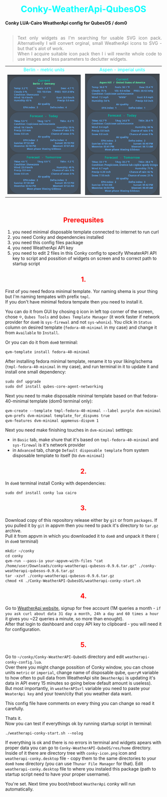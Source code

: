 <p>
    <div align="center">
        <span style="color:aqua;"><h1>Conky-WeatherApi-QubesOS</h1></span>
    </div>
</p>

<p>
    <div align="justify">
        <span style="font-weight:bold;">Conky LUA-Cairo WeatherApi config for QubesOS / dom0</span>
    </div>
    <div align="justify">
        <span style="color:white;">v0.6.9:</san>
        <blockquote style="color:grey;">Text only widgets as I'm searching for usable SVG icon pack. Alternativelly I will convert orginal, small WeatherApi icons to SVG - but that's alot of work.</br>
        When I acquire suitable icon pack then I i will rewrite whole code to use images and less parameters to declutter widgets.</blockquote>
    </div>
</p>

<p>
    <div align="center">
        <table>
            <tr align="center">
                <td><span style="color:aqua;">Berlin - metric units</span></td>
                <td><span style="color:aqua;">Aspen - imperial units</span></td>
            </tr>
            <tr align="center">
                <td><img src="res/conky-weatherapi-berlin.png" alt="WeatherApi - Berlin"/></td>
                <td><img src="res/conky-weatherapi-aspen.png" alt="WeatherApi - Aspen"/></td>
            </tr>
        </table>
    </div>
</p>

<p></br></p>

<p>
    <h2></h2>
    <div align="center">
        <span style="color:red;"><h2>Prerequsites</h2></span>
    </div>
</p>

1. you need minimal disposable template connected to internet to run curl
2. you need Conky and dependencies installed
3. you need this config files package
4. you need WeatherApi API key
5. you need to edit 2 files in this Conky config to specify WheaterAPI API key to script and possition of widgets on screen and to correct path to startup script

<p>
    <h2></h2>
    <div align="center">
        <span style="color:red;"><h2>1.</h2></span>
    </div>
</p>

First of you need fedora minimal template. Yor naming shema is your thing but I'm naming tempates with prefix `tmpl`.</br>
If you don't have minimal fedora tempate then you need to install it.

You can do it from GUI by chosing `Q` icon in left top corner of the screen, chose <img src='res/cog_wheel.png' alt='cog wheel' width=2%>, `Qubes Tools` and `Qubes Template Manager` (it work faster if network provider for `dom0` is `sys-firewal` and not `sys-whonix`). You click in `Status` column on desired template (`fedora-40-minimal` in my case) and change it from `Available` to `Install`.

Or you can do it from `dom0` terminal:
```
qvm-template install fedora-40-minimal
```

After installing fedora minimal template, rename it to your liking/schema (`tmpl-fedora-40-minimal` in my case), and run terminal in it to update it and install one small dependency:
```
sudo dnf upgrade
sudo dnf install qubes-core-agent-networking
```

Next you need to make disposable minimal template based on that fedora-40-minimal template (dom0 terminal only):
```
qvm-create --template tmpl-fedora-40-minmal --label purple dvm-minimal
qvm-prefs dvm-minimal template_for_dispvms true
qvm-features dvm-minimal appmenus-dispvm 1
```

Next you need make finishing touches in `dvm-minimal` settings:
- in `Basic` tab, make shure that it's based on `tmpl-fedora-40-minimal` and `sys-firewal` is it's network provider
- in `Advanced` tab, change `Default disposable template` from system disposable template to itself (to `dvm-minimal`)

<p>
    <h2></h2>
    <div align="center">
        <span style="color:red;"><h2>2.</h2></span>
    </div>
</p>

In `dom0` terminal install Conky with dependencies:
```
sudo dnf install conky lua cairo
```

<p>
    <h2></h2>
    <div align="center">
        <span style="color:red;"><h2>3.</h2></span>
    </div>
</p>

Download copy of this repository release either by `git` or from `packages`.
If you pulled it by `git` in appvm then you need to pack it's directory to `tar.gz` archive.</br>
Pull it from appvm in which you downloaded it to `dom0`  and unpack it there ( in `dom0` terminal)
```
mkdir ~/conky
cd conky
qvm-run --pass-io your-appvm-with-files "cat /home/user/Downloads/conky-weatherapi-qubesos-0.9.6.tar.gz" ./conky-weatherapi-qubesos-0.9.6.tar.gz
tar -xzvf ./conky-weatherapi-qubesos-0.9.6.tar.gz
chmod +X ./Conky-WeatherAPI-QubesOS/weatherapi-conky-start.sh
```

<p>
    <h2></h2>
    <div align="center">
        <span style="color:red;"><h2>4.</h2></span>
    </div>
</p>

Go to [WeatherApi website](https://www.weatherapi.com), signup for free account (1M queries a month - `if you ask curl about data 31 day a month, 24h a day and 60 times a hour` it gives you ~22 queries a minute, so more than enought).</br>
After that login to dashboard and copy API key to clipboard - you will need it for configuration.

<p>
    <h2></h2>
    <div align="center">
        <span style="color:red;"><h2>5.</h2></span>
    </div>
</p>

Go to `~/conky/Conky-WeatherAPI-QubeOS` directory and edit `weatherapi-conky-config.lua`.</br>
Over there you might change possition of Conky window, you can chose units `metric` or `imperial`, change name of disposable qube, `queryM` variable to how often to pull data from WeatherApi site (`WeatherApi` is updating it's data in API every 15 minutes so going below default amount is useless).</br>
But most importantly, in `weatherAPIurl` variable you need to paste your `WeaterApi key` and your town/city that you weather data want.

This config file have comments on every thing you can change so read it carefully.

Thats it.</br>
Now you can test if everythings ok by running startup script in terminal:
```
./weatherapi-conky-start.sh --nolog
```

If everything is ok and there is no errors in terminal and widgets apears with proper data you can go to `Conky-WeatherAPI-QubeOS/res/home` directory. Inside of it there are directory tree with `conky-icon.png` icon and `weatherapi-conky.desktop` file - copy them to the same directories to your `dom0` `home` directory (you can use `Thunar File Manager` for that).
Edit `weatherapi-conky.desktop` file to where you instaled this package (path to startup script need to have your proper username).

You're set. Next time you boot/reboot `WeatherApi` conky will run automatically.

